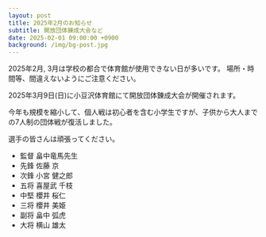 ```yaml
---
layout: post
title: 2025年2月のお知らせ
subtitle: 開放団体錬成大会など
date: 2025-02-01 09:00:00 +0900
background: /img/bg-post.jpg
---
```


2025年2月, 3月は学校の都合で体育館が使用できない日が多いです。
場所・時間等、間違えないようにご注意ください。

2025年3月9日(日)に小豆沢体育館にて開放団体錬成大会が開催されます。

今年も規模を縮小して、個人戦は初心者を含む小学生ですが、子供から大人までの7人制の団体戦が復活しました。

選手の皆さんは頑張ってください。

* 監督 畠中竜馬先生
* 先鋒 佐藤 京
* 次鋒 小宮 健之郎
* 五将 喜屋武 千枝
* 中堅 櫻井 桜仁
* 三将 櫻井 美姫
* 副将 畠中 弧虎
* 大将 横山 雄太

 
